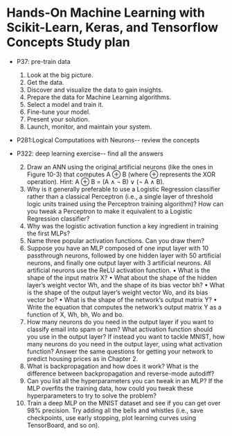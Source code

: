 # Hands-On Machine Learning with Scikit-Learn, Keras, and Tensorflow Concepts Study plan
* P37: pre-train data
  1. Look at the big picture.
  2. Get the data.
  3. Discover and visualize the data to gain insights.
  4. Prepare the data for Machine Learning algorithms.
  5. Select a model and train it.
  6. Fine-tune your model.
  7. Present your solution.
  8. Launch, monitor, and maintain your system.
* P281:Logical Computations with Neurons-- review the concepts
* P322: deep learning exercise-- find all the answers 

  2. Draw an ANN using the original artificial neurons (like the ones in Figure 10-3)
  that computes A ⊕ B (where ⊕ represents the XOR operation). Hint: A ⊕ B = (A
  ∧ ¬ B) ∨ (¬ A ∧ B).
  3. Why is it generally preferable to use a Logistic Regression classifier rather than a
  classical Perceptron (i.e., a single layer of threshold logic units trained using the
  Perceptron training algorithm)? How can you tweak a Perceptron to make it
  equivalent to a Logistic Regression classifier?
  4. Why was the logistic activation function a key ingredient in training the first
  MLPs?
  5. Name three popular activation functions. Can you draw them?
  6. Suppose you have an MLP composed of one input layer with 10 passthrough
  neurons, followed by one hidden layer with 50 artificial neurons, and finally one
  output layer with 3 artificial neurons. All artificial neurons use the ReLU activation
  function.
  • What is the shape of the input matrix X?
  • What about the shape of the hidden layer’s weight vector Wh, and the shape of
  its bias vector bh?
  • What is the shape of the output layer’s weight vector Wo, and its bias vector bo?
  • What is the shape of the network’s output matrix Y?
  • Write the equation that computes the network’s output matrix Y as a function
  of X, Wh, bh, Wo and bo.
  7. How many neurons do you need in the output layer if you want to classify email
  into spam or ham? What activation function should you use in the output layer?
  If instead you want to tackle MNIST, how many neurons do you need in the output
  layer, using what activation function? Answer the same questions for getting
  your network to predict housing prices as in Chapter 2.
  8. What is backpropagation and how does it work? What is the difference between
  backpropagation and reverse-mode autodiff?
  9. Can you list all the hyperparameters you can tweak in an MLP? If the MLP overfits
  the training data, how could you tweak these hyperparameters to try to solve
  the problem?
  10. Train a deep MLP on the MNIST dataset and see if you can get over 98% precision.
  Try adding all the bells and whistles (i.e., save checkpoints, use early stopping,
  plot learning curves using TensorBoard, and so on).
